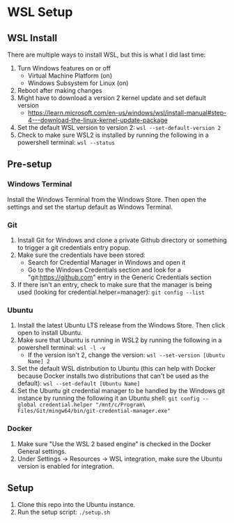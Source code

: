# WSL Setup

## WSL Install

There are multiple ways to install WSL, but this is what I did last time:

1. Turn Windows features on or off
    - Virtual Machine Platform (on)
    - Windows Subsystem for Linux (on)
2. Reboot after making changes
3. Might have to download a version 2 kernel update and set default version
    - https://learn.microsoft.com/en-us/windows/wsl/install-manual#step-4---download-the-linux-kernel-update-package
4. Set the default WSL version to version 2: `wsl --set-default-version 2`
5. Check to make sure WSL2 is installed by running the following in a powershell terminal: `wsl --status`

## Pre-setup

### Windows Terminal

Install the Windows Terminal from the Windows Store. Then open the settings and set the startup default as Windows Terminal.

### Git

1. Install Git for Windows and clone a private Github directory or something to trigger a git credentials entry popup.
2. Make sure the credentials have been stored:
    - Search for Credential Manager in Windows and open it
    - Go to the Windows Credentials section and look for a "git:https://github.com" entry in the Generic Credentials section
3. If there isn't an entry, check to make sure that the manager is being used (looking for credential.helper=manager): `git config --list`

### Ubuntu

1. Install the latest Ubuntu LTS release from the Windows Store. Then click open to install Ubuntu.
2. Make sure that Ubuntu is running in WSL2 by running the following in a powershell terminal: `wsl -l -v`
    - If the version isn't 2, change the version: `wsl --set-version [Ubuntu Name] 2`
3. Set the default WSL distribution to Ubuntu (this can help with Docker because Docker installs two distributions that can't be used as the default): `wsl --set-default [Ubuntu Name]`
4. Set the Ubuntu git credential manager to be handled by the Windows git instance by running the following it an Ubuntu shell: `git config --global credential.helper "/mnt/c/Program\ Files/Git/mingw64/bin/git-credential-manager.exe"`

### Docker

1. Make sure "Use the WSL 2 based engine" is checked in the Docker General settings.
2. Under Settings -> Resources -> WSL integration, make sure the Ubuntu version is enabled for integration.

## Setup

1. Clone this repo into the Ubuntu instance.
2. Run the setup script: `./setup.sh`

